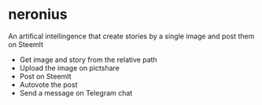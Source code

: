 # neronius

An artifical intellingence that create stories by a single image and post them on SteemIt

- Get image and story from the relative path
- Upload the image on pictshare
- Post on SteemIt
- Autovote the post
- Send a message on Telegram chat
